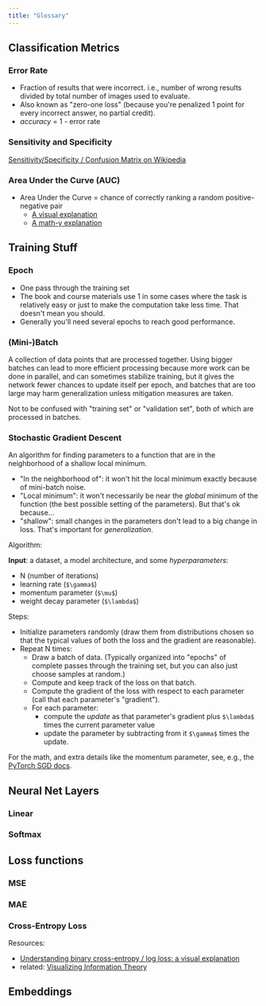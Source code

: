 ```yaml
---
title: "Glossary"
---
```


## Classification Metrics

### Error Rate

- Fraction of results that were incorrect. i.e., number of wrong results divided by total number of images used to evaluate.
- Also known as "zero-one loss" (because you're penalized 1 point for every incorrect answer, no partial credit).
- *accuracy* = 1 - error rate

### Sensitivity and Specificity

[Sensitivity/Specificity / Confusion Matrix on Wikipedia](https://en.wikipedia.org/wiki/Sensitivity_and_specificity#Confusion_matrix)

### Area Under the Curve (AUC)

- Area Under the Curve = chance of correctly ranking a random positive-negative pair
  - [A visual explanation](https://madrury.github.io/jekyll/update/statistics/2017/06/21/auc-proof.html)
  - [A math-y explanation](https://www.alexejgossmann.com/auc/)

## Training Stuff

### Epoch

- One pass through the training set
- The book and course materials use 1 in some cases where the task is relatively easy or just to make the computation take less time. That doesn't mean you should.
- Generally you'll need several epochs to reach good performance.

### (Mini-)Batch

A collection of data points that are processed together. Using bigger batches can lead to more efficient processing because more work can be done in parallel, and can sometimes stabilize training, but it gives the network fewer chances to update itself per epoch, and batches that are too large may harm generalization unless mitigation measures are taken.

Not to be confused with "training set" or "validation set", both of which are processed in batches.

### Stochastic Gradient Descent

An algorithm for finding parameters to a function that are in the neighborhood of a shallow local minimum.

- "In the neighborhood of": it won't hit the local minimum exactly because of mini-batch noise.
- "Local minimum": it won't necessarily be near the *global* minimum of the function (the best possible setting of the parameters). But that's ok because...
- "shallow": small changes in the parameters don't lead to a big change in loss. That's important for *generalization*.

Algorithm:

**Input**: a dataset, a model architecture, and some *hyperparameters*:

- N (number of iterations)
- learning rate (`$\gamma$`)
- momentum parameter (`$\mu$`)
- weight decay parameter (`$\lambda$`)

Steps:

- Initialize parameters randomly (draw them from distributions chosen so that the typical values of both the loss and the gradient are reasonable).
- Repeat N times:
  - Draw a batch of data. (Typically organized into "epochs" of complete passes through the training set, but you can also just choose samples at random.)
  - Compute and keep track of the loss on that batch.
  - Compute the gradient of the loss with respect to each parameter (call that each parameter's "gradient").
  - For each parameter:
    - compute the *update* as that parameter's gradient plus `$\lambda$` times the current parameter value
    - update the parameter by subtracting from it `$\gamma$` times the update.

For the math, and extra details like the momentum parameter, see, e.g., the [PyTorch SGD docs](https://pytorch.org/docs/stable/generated/torch.optim.SGD.html#torch.optim.SGD).

## Neural Net Layers

### Linear

### Softmax

## Loss functions

### MSE

### MAE

### Cross-Entropy Loss

Resources:

- [Understanding binary cross-entropy / log loss: a visual explanation](https://towardsdatascience.com/understanding-binary-cross-entropy-log-loss-a-visual-explanation-a3ac6025181a)
- related: [Visualizing Information Theory](http://colah.github.io/posts/2015-09-Visual-Information/)

## Embeddings

